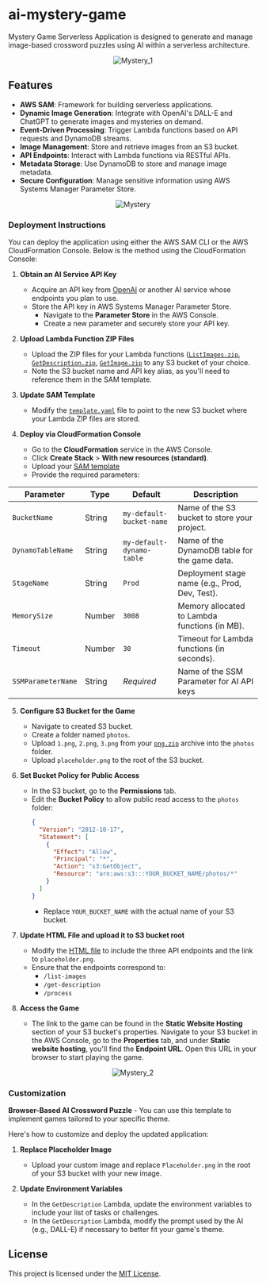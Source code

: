 # ai-mystery-game
Mystery Game Serverless Application is designed to generate and manage image-based crossword puzzles using AI within a serverless architecture.

<p align="center">
  <img src="https://github.com/user-attachments/assets/77118c44-591e-4249-8de2-b84eacbe8876" alt="Mystery_1" />
</p>



## Features

- **AWS SAM**: Framework for building serverless applications.
- **Dynamic Image Generation**: Integrate with OpenAI's DALL-E and ChatGPT to generate images and mysteries on demand.
- **Event-Driven Processing**: Trigger Lambda functions based on API requests and DynamoDB streams.
- **Image Management**: Store and retrieve images from an S3 bucket.
- **API Endpoints**: Interact with Lambda functions via RESTful APIs.
- **Metadata Storage**: Use DynamoDB to store and manage image metadata.
- **Secure Configuration**: Manage sensitive information using AWS Systems Manager Parameter Store.


<p align="center">
  <img src="https://github.com/user-attachments/assets/5c9253a5-c823-455c-b1dd-a6e22fa60d1c" alt="Mystery" />
</p>



### Deployment Instructions

You can deploy the application using either the AWS SAM CLI or the AWS CloudFormation Console. Below is the method using the CloudFormation Console:

1. **Obtain an AI Service API Key**
   - Acquire an API key from [OpenAI](https://openai.com/) or another AI service whose endpoints you plan to use.
   - Store the API key in AWS Systems Manager Parameter Store.
     - Navigate to the **Parameter Store** in the AWS Console.
     - Create a new parameter and securely store your API key.

2. **Upload Lambda Function ZIP Files**
   - Upload the ZIP files for your Lambda functions ([`ListImages.zip`](https://github.com/Ramil-code/ai-mystery-game/blob/main/ListImages.zip), [`GetDescription.zip`](https://github.com/Ramil-code/ai-mystery-game/blob/main/GetDescription.zip), [`GetImage.zip`](https://github.com/Ramil-code/ai-mystery-game/blob/main/GetImage.zip) to any S3 bucket of your choice.
   - Note the S3 bucket name and API key alias, as you'll need to reference them in the SAM template.

3. **Update SAM Template**
   - Modify the [`template.yaml`](https://github.com/Ramil-code/ai-mystery-game/blob/main/Serverless%20Template.yaml) file to point to the new S3 bucket where your Lambda ZIP files are stored.

4. **Deploy via CloudFormation Console**
   - Go to the **CloudFormation** service in the AWS Console.
   - Click **Create Stack** > **With new resources (standard)**.
   - Upload your [SAM template](https://github.com/Ramil-code/ai-mystery-game/blob/main/Serverless%20Template.yaml)
   - Provide the required parameters:

    
| **Parameter**        | **Type** | **Default**              | **Description**                                       |
|----------------------|----------|--------------------------|-------------------------------------------------------|
| `BucketName`         | String   | `my-default-bucket-name` | Name of the S3 bucket to store your project.         |
| `DynamoTableName`    | String   | `my-default-dynamo-table`| Name of the DynamoDB table for the game data.         |
| `StageName`          | String   | `Prod`                   | Deployment stage name (e.g., Prod, Dev, Test).        |
| `MemorySize`         | Number   | `3008`                   | Memory allocated to Lambda functions (in MB).         |
| `Timeout`            | Number   | `30`                     | Timeout for Lambda functions (in seconds).            |
| `SSMParameterName`   | String   | *Required*               | Name of the SSM Parameter for AI API keys             |

5. **Configure S3 Bucket for the Game**
   - Navigate to created S3 bucket.
   - Create a folder named `photos`.
   - Upload `1.png`, `2.png`, `3.png` from your [`png.zip`](https://github.com/Ramil-code/ai-mystery-game/blob/main/png.zip) archive into the `photos` folder.
   - Upload `placeholder.png` to the root of the S3 bucket.

6. **Set Bucket Policy for Public Access**
   - In the S3 bucket, go to the **Permissions** tab.
   - Edit the **Bucket Policy** to allow public read access to the `photos` folder:
     ```json
     {
       "Version": "2012-10-17",
       "Statement": [
         {
           "Effect": "Allow",
           "Principal": "*",
           "Action": "s3:GetObject",
           "Resource": "arn:aws:s3:::YOUR_BUCKET_NAME/photos/*"
         }
       ]
     }
     ```
     - Replace `YOUR_BUCKET_NAME` with the actual name of your S3 bucket.

7. **Update HTML File and upload it to S3 bucket root**
   - Modify the [HTML file](https://github.com/Ramil-code/ai-mystery-game/blob/main/index.html) to include the three API endpoints and the link to `placeholder.png`.
   - Ensure that the endpoints correspond to:
     - `/list-images`
     - `/get-description`
     - `/process`
8. **Access the Game**
   - The link to the game can be found in the **Static Website Hosting** section of your S3 bucket's properties. Navigate to your S3 bucket in the AWS Console, go to the **Properties** tab, and under **Static website hosting**, you'll find the **Endpoint URL**. Open this URL in your browser to start playing the game.

<p align="center">
  <img src="https://github.com/user-attachments/assets/215a1e1c-5c37-4f1d-84a4-e23c492b5c70" alt="Mystery_2" />
</p>


### Customization

**Browser-Based AI Crossword Puzzle** - You can use this template to implement games tailored to your specific theme. 

Here's how to customize and deploy the updated application:


1. **Replace Placeholder Image**
   - Upload your custom image and replace `Placeholder.png` in the root of your S3 bucket with your new image.

2. **Update Environment Variables**
   - In the `GetDescription` Lambda, update the environment variables to include your list of tasks or challenges.
   - In the `GetDescription` Lambda, modify the prompt used by the AI (e.g., DALL-E) if necessary to better fit your game's theme.


## License

This project is licensed under the [MIT License](LICENSE).
